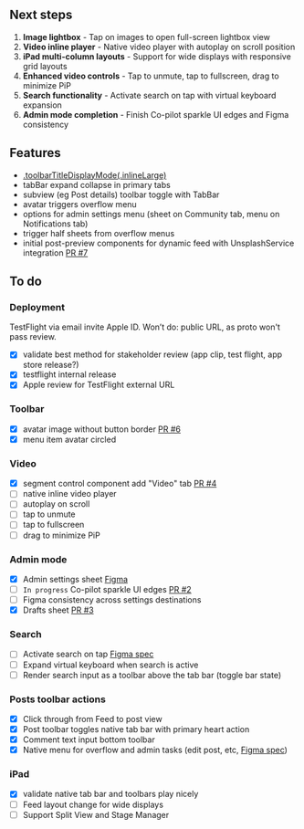 ## Next steps
1. **Image lightbox** - Tap on images to open full-screen lightbox view
2. **Video inline player** - Native video player with autoplay on scroll position
3. **iPad multi-column layouts** - Support for wide displays with responsive grid layouts
4. **Enhanced video controls** - Tap to unmute, tap to fullscreen, drag to minimize PiP
5. **Search functionality** - Activate search on tap with virtual keyboard expansion
6. **Admin mode completion** - Finish Co-pilot sparkle UI edges and Figma consistency


## Features
- [.toolbarTitleDisplayMode(.inlineLarge)](https://developer.apple.com/documentation/swiftui/view/toolbartitledisplaymode(_:))
- tabBar expand collapse in primary tabs
- subview (eg Post details) toolbar toggle with TabBar
- avatar triggers overflow menu
- options for admin settings menu (sheet on Community tab, menu on Notifications tab)
- trigger half sheets from overflow menus
- initial post-preview components for dynamic feed with UnsplashService integration [PR #7](https://github.com/DaveDesigner/proto/pull/7)

## To do
### Deployment
TestFlight via email invite Apple ID. Won’t do: public URL, as proto won't pass review.
- [x] validate best method for stakeholder review (app clip, test flight, app store release?)
- [x] testflight internal release
- [x] Apple review for TestFlight external URL

### Toolbar
- [x] avatar image without button border [PR #6](https://github.com/DaveDesigner/proto/pull/6)
- [x] menu item avatar circled

### Video
- [x] segment control component add "Video" tab [PR #4](https://github.com/DaveDesigner/proto/pull/4)
- [ ] native inline video player
- [ ] autoplay on scroll
- [ ] tap to unmute
- [ ] tap to fullscreen
- [ ] drag to minimize PiP

### Admin mode
- [x] Admin settings sheet [Figma](https://www.figma.com/design/H6KATGFhQ5fAOsegREtzBg/Circle-4.0-Mobile?node-id=2040-53037&t=Kcwlyc56hddeSD0c-1)
- [ ] `In progress` Co-pilot sparkle UI edges [PR #2](https://github.com/DaveDesigner/proto/pull/2)
- [ ] Figma consistency across settings destinations
- [x] Drafts sheet [PR #3](https://github.com/DaveDesigner/proto/pull/3)

### Search
- [ ] Activate search on tap [Figma spec](https://www.figma.com/design/NdwIk4iFCNFsrBOA1I2S2b/%F0%9F%93%90-Mobile-Build?node-id=26801-116894&t=GwwykqKG33UxJcNw-1)
- [ ] Expand virtual keyboard when search is active
- [ ] Render search input as a toolbar above the tab bar (toggle bar state)

### Posts toolbar actions
- [x] Click through from Feed to post view
- [x] Post toolbar toggles native tab bar with primary heart action
- [x] Comment text input bottom toolbar
- [x] Native menu for overflow and admin tasks (edit post, etc, [Figma spec](https://www.figma.com/design/W7x7IvJBDsSw43zcIKMJeR/%E2%9D%96-Mobile-Design-System?node-id=12807-69973&t=wAl175S4870CppoP-1))

### iPad
- [x] validate native tab bar and toolbars play nicely
- [ ] Feed layout change for wide displays
- [ ] Support Split View and Stage Manager